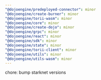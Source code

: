```yaml
---
"@dojoengine/predeployed-connector": minor
"@dojoengine/create-burner": minor
"@dojoengine/torii-wasm": minor
"@dojoengine/core": minor
"@dojoengine/create-dojo": minor
"@dojoengine/grpc": minor
"@dojoengine/react": minor
"@dojoengine/sdk": minor
"@dojoengine/state": minor
"@dojoengine/torii-client": minor
"@dojoengine/utils": minor
"@dojoengine/utils-wasm": minor
---
```


chore: bump starknet versions
